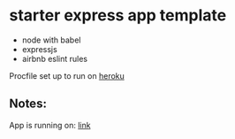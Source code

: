 # starter express app template

* node with babel
* expressjs
* airbnb eslint rules

Procfile set up to run on [heroku](https://devcenter.heroku.com/articles/getting-started-with-nodejs#deploy-the-app)

## Notes:
App is running on: [link](https://cs52-sa7-jinnan.herokuapp.com/)
